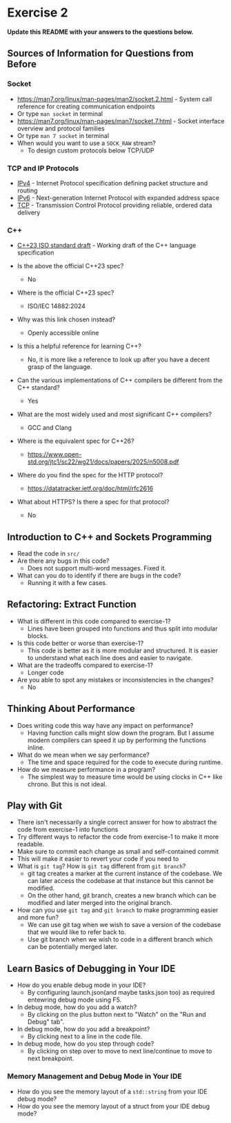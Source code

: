 # Exercise 2

**Update this README with your answers to the questions below.**

## Sources of Information for Questions from Before

### Socket 
- https://man7.org/linux/man-pages/man2/socket.2.html - System call reference
  for creating communication endpoints
- Or type `man socket` in terminal
- https://man7.org/linux/man-pages/man7/socket.7.html - Socket interface 
  overview and protocol families
- Or type `man 7 socket` in terminal
- When would you want to use a `SOCK_RAW` stream?
  * To design custom protocols below TCP/UDP 

### TCP and IP Protocols
- [IPv4](https://www.rfc-editor.org/info/rfc791) - Internet Protocol 
  specification defining packet structure and routing
- [IPv6](https://www.rfc-editor.org/info/rfc8200) - Next-generation Internet 
  Protocol with expanded address space
- [TCP](https://datatracker.ietf.org/doc/html/rfc9293) - Transmission Control 
  Protocol providing reliable, ordered data delivery
    
### C++
- [C++23 ISO standard draft](https://www.open-std.org/jtc1/sc22/wg21/docs/papers/2023/n4950.pdf) - 
  Working draft of the C++ language specification
- Is the above the official C++23 spec? 
  * No
- Where is the official C++23 spec?
  * ISO/IEC 14882:2024
- Why was this link chosen instead?
  * Openly accessible online
- Is this a helpful reference for learning C++?
  * No, it is more like a reference to look up after you have a decent grasp of the language.
- Can the various implementations of C++ compilers be different from the
  C++ standard?
  * Yes
- What are the most widely used and most significant C++ compilers?
  * GCC and Clang
- Where is the equivalent spec for C++26?
  * https://www.open-std.org/jtc1/sc22/wg21/docs/papers/2025/n5008.pdf

- Where do you find the spec for the HTTP protocol?
  * https://datatracker.ietf.org/doc/html/rfc2616
- What about HTTPS? Is there a spec for that protocol?
  * No

## Introduction to C++ and Sockets Programming

- Read the code in `src/`
- Are there any bugs in this code? 
  * Does not support multi-word messages. Fixed it.
- What can you do to identify if there are bugs in the code?
  * Running it with a few cases.

## Refactoring: Extract Function

- What is different in this code compared to exercise-1?
  * Lines have been grouped into functions and thus split into modular blocks.
- Is this code better or worse than exercise-1?
  * This code is better as it is more modular and structured. It is easier to understand what each line does and easier to navigate.
- What are the tradeoffs compared to exercise-1?
  * Longer code
- Are you able to spot any mistakes or inconsistencies in the changes?
  * No
  
## Thinking About Performance

- Does writing code this way have any impact on performance?
  * Having function calls might slow down the program. But I assume modern compilers can speed it up by performing the functions inline.
- What do we mean when we say performance?
  * The time and space required for the code to execute during runtime.
- How do we measure performance in a program?
  * The simplest way to measure time would be using clocks in C++ like chrono. But this is not ideal.

## Play with Git

- There isn't necessarily a single correct answer for how to abstract the 
  code from exercise-1 into functions
- Try different ways to refactor the code from exercise-1 to make it more
  readable.
- Make sure to commit each change as small and self-contained commit
- This will make it easier to revert your code if you need to
- What is `git tag`? How is `git tag` different from `git branch`?
  * git tag creates a marker at the current instance of the codebase. We can later access the codebase at that instance but this cannot be modified. 
  * On the other hand, git branch, creates a new branch which can be modified and later merged into the original branch.
- How can you use `git tag` and `git branch` to make programming easier and
  more fun?
  * We can use git tag when we wish to save a version of the codebase that we would like to refer back to.
  * Use git branch when we wish to code in a different branch which can be potentially merged later.

## Learn Basics of Debugging in Your IDE

- How do you enable debug mode in your IDE?
  * By configuring launch.json(and maybe tasks.json too) as required entewring debug mode using F5.
- In debug mode, how do you add a watch?
  * By clicking on the plus button next to "Watch" on the "Run and Debug" tab".
- In debug mode, how do you add a breakpoint?
  * By clicking next to a line in the code file.
- In debug mode, how do you step through code?
  * By clicking on step over to move to next line/continue to move to next breakpoint.

### Memory Management and Debug Mode in Your IDE

- How do you see the memory layout of a `std::string` from your IDE debug mode?
- How do you see the memory layout of a struct from your IDE debug mode?